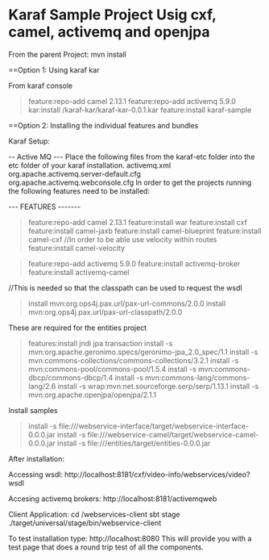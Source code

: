 Karaf Sample Project Usig cxf, camel, activemq and openjpa
==================

From the parent Project:
mvn install

==Option 1: Using karaf kar

From karaf console

>feature:repo-add camel 2.13.1
>feature:repo-add activemq 5.9.0
>kar:install <parent-project-dir>/karaf-kar/karaf-kar-0.0.1.kar
>feature:install karaf-sample

==Option 2: Installing the individual features and bundles

Karaf Setup:

-- Active MQ ---
Place the following files from the karaf-etc folder into the etc folder of your karaf installation.
 activemq.xml
 org.apache.activemq.server-default.cfg
 org.apache.activemq.webconsole.cfg
In order to get the projects running the following features need to be installed:

--- FEATURES -------

>feature:repo-add camel 2.13.1
>feature:install war
>feature:install cxf
>feature:install camel-jaxb
>feature:install camel-blueprint
>feature:install camel-cxf
//In order to be able use velocity within routes
>feature:install camel-velocity

>feature:repo-add activemq 5.9.0
>feature:install activemq-broker
>feature:install activemq-camel


//This is needed so that the classpath can be used to request the wsdl
>install mvn:org.ops4j.pax.url/pax-url-commons/2.0.0
>install mvn:org.ops4j.pax.url/pax-url-classpath/2.0.0

These are required for the entities project
>features:install jndi jpa transaction
>install -s mvn:org.apache.geronimo.specs/geronimo-jpa_2.0_spec/1.1
>install -s mvn:commons-collections/commons-collections/3.2.1
>install -s mvn:commons-pool/commons-pool/1.5.4
>install -s mvn:commons-dbcp/commons-dbcp/1.4
>install -s mvn:commons-lang/commons-lang/2.6
>install -s wrap:mvn:net.sourceforge.serp/serp/1.13.1
>install -s mvn:org.apache.openjpa/openjpa/2.1.1

Install samples
>install -s file://<project-parent>/webservice-interface/target/webservice-interface-0.0.0.jar
>install -s file://<project-parent>/webservice-camel/target/webservice-camel-0.0.0.jar
>install -s file://<project-parent>/entities/target/entities-0.0.0.jar


After installation:

Accessing wsdl:
http://localhost:8181/cxf/video-info/webservices/video?wsdl

Accesing activemq brokers:
http://localhost:8181/activemqweb 

Client Application:
cd <parent-directory>/webservices-client
sbt stage
./target/universal/stage/bin/webservice-client

To test installation type:
http://localhost:8080
This will provide you with a test page that does a round trip test of all the components.


 